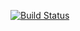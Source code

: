[![Build Status](https://travis-ci.org/iamcristos/user-blog.svg?branch=master)](https://travis-ci.org/iamcristos/user-blog)
